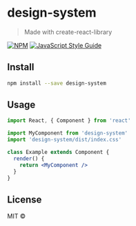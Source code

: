 # design-system

> Made with create-react-library

[![NPM](https://img.shields.io/npm/v/design-system.svg)](https://www.npmjs.com/package/design-system) [![JavaScript Style Guide](https://img.shields.io/badge/code_style-standard-brightgreen.svg)](https://standardjs.com)

## Install

```bash
npm install --save design-system
```

## Usage

```jsx
import React, { Component } from 'react'

import MyComponent from 'design-system'
import 'design-system/dist/index.css'

class Example extends Component {
  render() {
    return <MyComponent />
  }
}
```

## License

MIT © [](https://github.com/)
